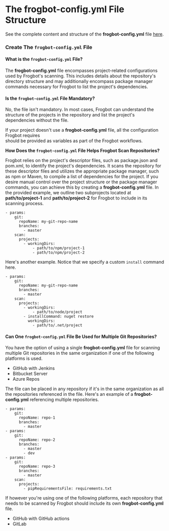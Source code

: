# The frogbot-config.yml File Structure

See the complete content and structure of the **frogbot-config.yml** file [here](yaml-file.md).

### Create The `frogbot-config.yml` File

#### What is the `frogbot-config.yml` File?

The **frogbot-config.yml** file encompasses project-related configurations used by Frogbot's scanning. This includes details about the repository's directory structure and may additionally encompass package manager commands necessary for Frogbot to list the project's dependencies.

#### Is the `frogbot-config.yml` File Mandatory?

No, the file isn't mandatory. In most cases, Frogbot can understand the structure of the projects in the repository and list the project's dependencies without the file.

If your project doesn't use a **frogbot-config.yml** file, all the configuration Frogbot requires\
should be provided as variables as part of the Frogbot workflows.

**How Does the `frogbot-config.yml` File Helps Frogbot Scan Repositories?**

Frogbot relies on the project's descriptor files, such as package.json and pom.xml, to identify the project's dependencies. It scans the repository for these descriptor files and utilizes the appropriate package manager, such as npm or Maven, to compile a list of dependencies for the project. If you desire manual control over the project structure or the package manager commands, you can achieve this by creating a **frogbot-config.yml** file. In the provided example, we outline two subprojects located at **path/to/project-1** and **path/to/project-2** for Frogbot to include in its scanning process.

```
- params:
    git:
      repoName: my-git-repo-name
      branches:
        - master
    scan:
      projects:
        - workingDirs:
            - path/to/npm/project-1
            - path/to/npm/project-2
```

Here's another example. Notice that we specify a custom `install` command here.

```
- params:
    git:
      repoName: my-git-repo-name
      branches:
        - master
    scan:
      projects:
        - workingDirs:
            - path/to/node/project
        - installCommand: nuget restore
          workingDirs:
            - path/to/.net/project
```

#### Can One `frogbot-config.yml` File Be Used for Multiple Git Repositories?

You have the option of using a single **frogbot-config.yml** file for scanning multiple Git repositories in the same organization if one of the following platforms is used.

* GitHub with Jenkins
* Bitbucket Server
* Azure Repos

The file can be placed in any repository if it's in the same organization as all the repositories referenced in the file. Here's an example of a **frogbot-config.yml** referencing multiple repositories.

```
- params:
    git:
      repoName: repo-1
      branches:
        - master
- params:
    git:
      repoName: repo-2
      branches:
        - master
        - dev
- params:
    git:
      repoName: repo-3
      branches:
        - master
    scan:
      projects:
        - pipRequirementsFile: requirements.txt
```

If however you're using one of the following platforms, each repository that needs to be scanned by Frogbot should include its own **frogbot-config.yml** file.

* GitHub with GitHub actions
* GitLab
